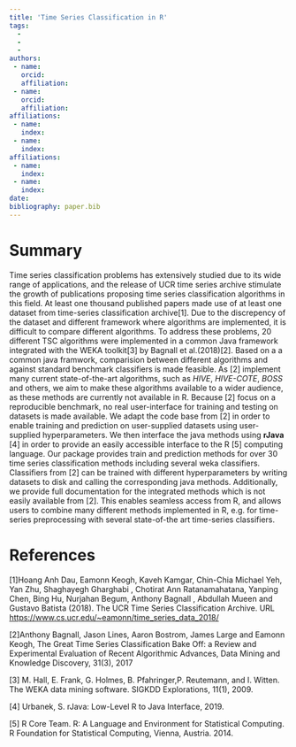 ```yaml
---
title: 'Time Series Classification in R'
tags:
  - 
  - 
  - 
authors:
 - name: 
   orcid: 
   affiliation: 
 - name: 
   orcid: 
   affiliation: 
affiliations:
 - name: 
   index: 
 - name: 
   index: 
affiliations:
 - name: 
   index: 
 - name: 
   index: 
date: 
bibliography: paper.bib
---
```


# Summary
Time series classification problems has extensively studied due to its wide range of applications, and the release of UCR time series archive stimulate the growth of publications proposing time series classification algorithms in this field. At least one thousand published papers made use of at least one dataset from time-series classification archive[1].
Due to the discrepency of the dataset and different framework where algorithms are implemented, it is difficult to compare different algorithms. To address these problems, 20 different TSC algorithms were implemented in a common Java framework integrated with the WEKA toolkit[3] by Bagnall et al.(2018)[2]. 
Based on a a common java framwork, comparision between different algorithms and against standard benchmark classifiers is made feasible.
As [2] implement many current state-of-the-art algorithms, such as *HIVE*, *HIVE-COTE*, *BOSS* and others, we aim to make these algorithms available to a wider audience, as these methods are currently not available in R.
Because [2] focus on a reproducible benchmark, no real user-interface for training and testing on datasets is made available.
We adapt the code base from [2] in order to enable training and prediction on user-supplied datasets using user-supplied hyperparameters.
We then interface the java methods using **rJava** [4] in order to provide an easily accessible interface to the R [5] computing language.
Our package provides train and prediction methods for over 30 time series classification methods including several weka classifiers.
Classifiers from [2] can be trained with different hyperparameters by writing datasets to disk and calling the corresponding java methods. Additionally, we provide full documentation for the integrated methods which is not easily available from [2].
This enables seamless access from R, and allows users to combine many different methods implemented in R, e.g. for time-series preprocessing with several state-of-the art time-series classifiers.



# References
[1]Hoang Anh Dau, Eamonn Keogh, Kaveh Kamgar, Chin-Chia Michael Yeh, Yan Zhu, Shaghayegh Gharghabi , Chotirat Ann Ratanamahatana, Yanping Chen, Bing Hu, Nurjahan Begum, Anthony Bagnall , Abdullah Mueen and Gustavo Batista (2018). The UCR Time Series Classification Archive. URL https://www.cs.ucr.edu/~eamonn/time_series_data_2018/

[2]Anthony Bagnall, Jason Lines, Aaron Bostrom, James Large and Eamonn Keogh, The Great Time Series Classification Bake Off: a Review and Experimental Evaluation of Recent Algorithmic Advances, Data Mining and Knowledge Discovery, 31(3), 2017

[3] M. Hall, E. Frank, G. Holmes, B. Pfahringer,P. Reutemann, and I. Witten. The WEKA data mining software. SIGKDD Explorations, 11(1), 2009.

[4] Urbanek, S. rJava: Low-Level R to Java Interface, 2019.

[5] R Core Team. R: A Language and Environment for Statistical Computing. R Foundation for Statistical Computing, Vienna, Austria. 2014.

